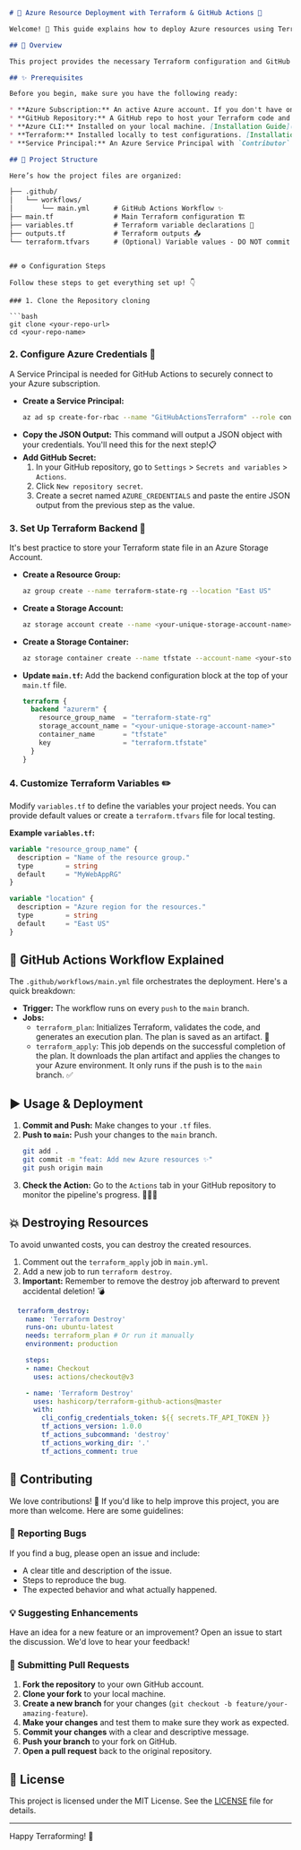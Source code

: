 ```markdown
# 🚀 Azure Resource Deployment with Terraform & GitHub Actions 🤖

Welcome! 🎉 This guide explains how to deploy Azure resources using Terraform, automated with a nifty GitHub Actions CI/CD pipeline. 🤩

## 📝 Overview

This project provides the necessary Terraform configuration and GitHub Actions workflow to automatically provision resources in Microsoft Azure. The pipeline triggers on pushes to the `main` branch, ensuring your infrastructure is always in sync with your code. ☁️💻

## ✨ Prerequisites

Before you begin, make sure you have the following ready:

* **Azure Subscription:** An active Azure account. If you don't have one, get a [free account](https://azure.microsoft.com/free/)! 🆓
* **GitHub Repository:** A GitHub repo to host your Terraform code and the workflow file. 📂
* **Azure CLI:** Installed on your local machine. [Installation Guide](https://docs.microsoft.com/cli/azure/install-azure-cli). 💻
* **Terraform:** Installed locally to test configurations. [Installation Guide](https://learn.hashicorp.com/tutorials/terraform/install-cli). 🛠️
* **Service Principal:** An Azure Service Principal with `Contributor` rights on your subscription. This allows GitHub Actions to authenticate with Azure securely. 🔑

## 📂 Project Structure

Here’s how the project files are organized:

```



```markdown
├── .github/
│   └── workflows/
│       └── main.yml      # GitHub Actions Workflow ✨
├── main.tf               # Main Terraform configuration 🏗️
├── variables.tf          # Terraform variable declarations 📝
├── outputs.tf            # Terraform outputs 📤
└── terraform.tfvars      # (Optional) Variable values - DO NOT commit sensitive data! 🤫
```



````

## ⚙️ Configuration Steps

Follow these steps to get everything set up! 👇

### 1. Clone the Repository cloning

```bash
git clone <your-repo-url>
cd <your-repo-name>
````

### 2\. Configure Azure Credentials 🔑

A Service Principal is needed for GitHub Actions to securely connect to your Azure subscription.

  * **Create a Service Principal:**
    ```bash
    az ad sp create-for-rbac --name "GitHubActionsTerraform" --role contributor --scopes /subscriptions/<Your-Subscription-ID> --sdk-auth
    ```
  * **Copy the JSON Output:** This command will output a JSON object with your credentials. You'll need this for the next step\!📋
  * **Add GitHub Secret:**
    1.  In your GitHub repository, go to `Settings` \> `Secrets and variables` \> `Actions`.
    2.  Click `New repository secret`.
    3.  Create a secret named `AZURE_CREDENTIALS` and paste the entire JSON output from the previous step as the value.

### 3\. Set Up Terraform Backend 💾

It's best practice to store your Terraform state file in an Azure Storage Account.

  * **Create a Resource Group:**
    ```bash
    az group create --name terraform-state-rg --location "East US"
    ```
  * **Create a Storage Account:**
    ```bash
    az storage account create --name <your-unique-storage-account-name> --resource-group terraform-state-rg --location "East US" --sku Standard_LRS
    ```
  * **Create a Storage Container:**
    ```bash
    az storage container create --name tfstate --account-name <your-storage-account-name>
    ```
  * **Update `main.tf`:** Add the backend configuration block at the top of your `main.tf` file.
    ```terraform
    terraform {
      backend "azurerm" {
        resource_group_name  = "terraform-state-rg"
        storage_account_name = "<your-unique-storage-account-name>"
        container_name       = "tfstate"
        key                  = "terraform.tfstate"
      }
    }
    ```

### 4\. Customize Terraform Variables ✏️

Modify `variables.tf` to define the variables your project needs. You can provide default values or create a `terraform.tfvars` file for local testing.

**Example `variables.tf`:**

```terraform
variable "resource_group_name" {
  description = "Name of the resource group."
  type        = string
  default     = "MyWebAppRG"
}

variable "location" {
  description = "Azure region for the resources."
  type        = string
  default     = "East US"
}
```

## 🤖 GitHub Actions Workflow Explained

The `.github/workflows/main.yml` file orchestrates the deployment. Here's a quick breakdown:

  * **Trigger:** The workflow runs on every `push` to the `main` branch.
  * **Jobs:**
      * `terraform_plan`: Initializes Terraform, validates the code, and generates an execution plan. The plan is saved as an artifact. 📄
      * `terraform_apply`: This job depends on the successful completion of the plan. It downloads the plan artifact and applies the changes to your Azure environment. It only runs if the push is to the `main` branch. ✅

## ▶️ Usage & Deployment

1.  **Commit and Push:** Make changes to your `.tf` files.
2.  **Push to `main`:** Push your changes to the `main` branch.
    ```bash
    git add .
    git commit -m "feat: Add new Azure resources ✨"
    git push origin main
    ```
3.  **Check the Action:** Go to the `Actions` tab in your GitHub repository to monitor the pipeline's progress. 🏃‍♂️💨

## 💥 Destroying Resources

To avoid unwanted costs, you can destroy the created resources.

1.  Comment out the `terraform_apply` job in `main.yml`.
2.  Add a new job to run `terraform destroy`.
3.  **Important:** Remember to remove the destroy job afterward to prevent accidental deletion\! 💣

<!-- end list -->

```yaml
  terraform_destroy:
    name: 'Terraform Destroy'
    runs-on: ubuntu-latest
    needs: terraform_plan # Or run it manually
    environment: production

    steps:
    - name: Checkout
      uses: actions/checkout@v3

    - name: 'Terraform Destroy'
      uses: hashicorp/terraform-github-actions@master
      with:
        cli_config_credentials_token: ${{ secrets.TF_API_TOKEN }}
        tf_actions_version: 1.0.0
        tf_actions_subcommand: 'destroy'
        tf_actions_working_dir: '.'
        tf_actions_comment: true
```

## 🤝 Contributing

We love contributions\! 🎉 If you'd like to help improve this project, you are more than welcome. Here are some guidelines:

### 🐛 Reporting Bugs

If you find a bug, please open an issue and include:

  * A clear title and description of the issue.
  * Steps to reproduce the bug.
  * The expected behavior and what actually happened.

### 💡 Suggesting Enhancements

Have an idea for a new feature or an improvement? Open an issue to start the discussion. We'd love to hear your feedback\!

### 🎉 Submitting Pull Requests

1.  **Fork the repository** to your own GitHub account.
2.  **Clone your fork** to your local machine.
3.  **Create a new branch** for your changes (`git checkout -b feature/your-amazing-feature`).
4.  **Make your changes** and test them to make sure they work as expected.
5.  **Commit your changes** with a clear and descriptive message.
6.  **Push your branch** to your fork on GitHub.
7.  **Open a pull request** back to the original repository.

## 📜 License

This project is licensed under the MIT License. See the [LICENSE](https://www.google.com/search?q=LICENSE) file for details.

-----

Happy Terraforming\! 💖




